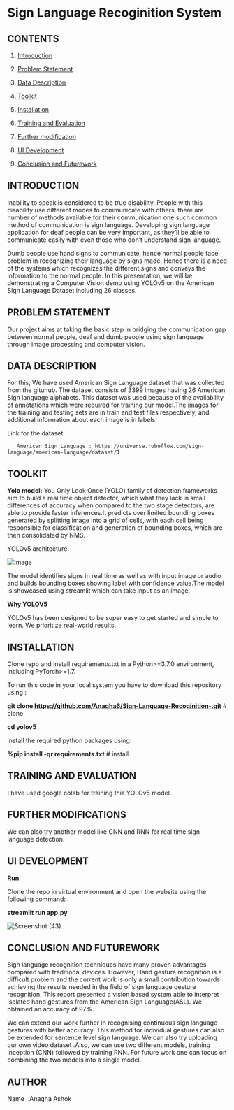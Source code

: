 # **Sign Language Recoginition System**

## **CONTENTS**
1. <a href="https://github.com/Anagha6/Sign-Language-Recoginition-/blob/main/README.md#introduction">Introduction</a>

2. <a href="https://github.com/Anagha6/Sign-Language-Recoginition-/blob/main/README.md#problem-statement">Problem Statement</a>

3. <a href="https://github.com/Anagha6/Sign-Language-Recoginition-/blob/main/README.md#data-description">Data Description</a>

4. <a href="https://github.com/Anagha6/Sign-Language-Recoginition-/blob/main/README.md#toolkit">Toolkit</a>

5. <a href="https://github.com/Anagha6/Sign-Language-Recoginition-/blob/main/README.md#installation">Installation</a>

6. <a href="https://github.com/Anagha6/Sign-Language-Recoginition-/blob/main/README.md#training-and-evaluation">Training and Evaluation</a>

7. <a href="https://github.com/Anagha6/Sign-Language-Recoginition-/blob/main/README.md#further-modifications">Further modification</a>

8. <a href="https://github.com/Anagha6/Sign-Language-Recoginition-/blob/main/README.md#ui-development">UI Development</a>

9. <a href="https://github.com/Anagha6/Sign-Language-Recoginition-/blob/main/README.md#conclusion-and-futurework">Conclusion and Futurework</a>


## **INTRODUCTION**
Inability to speak is considered to be true disability. People with this disability
use different modes to communicate with others, there are number of methods
available for their communication one such common method of
communication  is  sign  language.
Developing sign language application for deaf people can be very important,
as they’ll be able to communicate easily with even those who don’t understand
sign language.

Dumb people use hand signs to communicate, hence normal people face problem in recognizing their language by signs made. Hence there is a need of the systems which recognizes the different signs and conveys the information to the normal people.
In this presentation, we will be demonstrating a Computer Vision demo using YOLOv5 on the American Sign Language Dataset including 26 classes.

## **PROBLEM STATEMENT**
Our project aims at taking the basic step in bridging the
communication gap between normal people, deaf and dumb people using sign
language through image processing and computer vision.

## **DATA DESCRIPTION**
For this, We have used American Sign Language dataset that was collected from the gituhub. The dataset consists of 3399 images having 26 American Sign language alphabets. This dataset was used because of the availability of annotations which were required for training our model.The images for the training and testing sets are in train  and test files respectively, and additional information about each image is in labels.

Link for the dataset:

       American Sign Language : https://universe.roboflow.com/sign-language/american-language/dataset/1
       
## **TOOLKIT**
**Yolo model:** You Only Look Once (YOLO) family of detection frameworks aim to build a real time object detector, which what they lack in small differences of accuracy when compared to the two stage detectors, are able to provide faster inferences.It predicts over limited bounding boxes generated by splitting image into a grid of cells, with each cell being responsible for classification and generation of bounding boxes, which are then consolidated by NMS.

YOLOv5 architecture:

![image](https://user-images.githubusercontent.com/98939596/202833163-8352fe2c-13c2-4be1-8067-4a9a27faad15.png)

The model identifies signs in real time as well as with input image or audio and builds bounding boxes showing label with confidence value.The model is showcased using streamlit which can take input as an image.

**Why YOLOV5**

YOLOv5 has been designed to be super easy to get started and simple to learn. We prioritize real-world results.

## **INSTALLATION**

Clone repo and install requirements.txt in a Python>=3.7.0 environment, including PyTorch>=1.7.

To run this code in your local system you have to download this repository using :

**git clone https://github.com/Anagha6/Sign-Language-Recoginition-.git**  # clone

**cd yolov5**

install the required python packages using:

**%pip install -qr requirements.txt**  # install

## **TRAINING AND EVALUATION**
I have used google colab for training this YOLOv5 model.

## **FURTHER MODIFICATIONS**

We can also try another model like CNN and RNN for real time sign language detection.


## **UI DEVELOPMENT**

**Run**

Clone the repo in virtual environment and open the website using the following command:

 **streamlit run app.py**



![Screenshot (43)](https://user-images.githubusercontent.com/98939596/202833714-f56397cf-0909-48e7-8ad2-5d881534506f.png)

## **CONCLUSION AND FUTUREWORK**

Sign language recognition techniques have many proven advantages compared
with traditional devices. However, Hand gesture recognition is a difficult
problem and the current work is only a small contribution towards achieving
the results needed in the field of sign language gesture recognition. This report
presented a vision based system able to interpret isolated hand gestures from
the  American Sign  Language(ASL).
We obtained an
accuracy of 97%.

We can extend our work further in recognising continuous sign language
gestures with better accuracy. This method for individual gestures can also be
extended for sentence level sign language. We can also try uploading our own video dataset .Also, we can  use two
different models, training inception (CNN) followed by training RNN. For
future  work  one  can  focus  on  combining  the  two  models  into  a  single  model.

## **AUTHOR**

Name : Anagha Ashok





             
     




